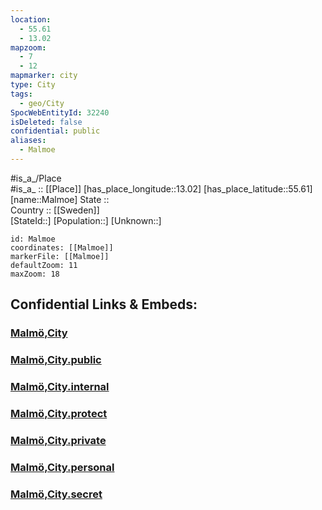 ```yaml
---
location:
  - 55.61
  - 13.02
mapzoom:
  - 7
  - 12
mapmarker: city
type: City
tags:
  - geo/City
SpocWebEntityId: 32240
isDeleted: false
confidential: public
aliases:
  - Malmoe
---
```

#is_a_/Place  
#is_a_ :: [[Place]] 
[has_place_longitude::13.02] 
[has_place_latitude::55.61] 
[name::Malmoe] 
State ::  
Country :: [[Sweden]]  
[StateId::] 
[Population::] 
[Unknown::] 


```leaflet
id: Malmoe
coordinates: [[Malmoe]] 
markerFile: [[Malmoe]] 
defaultZoom: 11 
maxZoom: 18
```


## Confidential Links & Embeds: 

### [Malmö,City](/_Standards/Earth/Continent/Europe/Europe~North/Sweden/Provinces~Sweden/Skåne/counties~Skåne/Malmö,County/Malmö,City.md) 

### [Malmö,City.public](/_public/Earth/Continent/Europe/Europe~North/Sweden/Provinces~Sweden/Skåne/counties~Skåne/Malmö,County/Malmö,City.public.md) 

### [Malmö,City.internal](/_internal/Earth/Continent/Europe/Europe~North/Sweden/Provinces~Sweden/Skåne/counties~Skåne/Malmö,County/Malmö,City.internal.md) 

### [Malmö,City.protect](/_protect/Earth/Continent/Europe/Europe~North/Sweden/Provinces~Sweden/Skåne/counties~Skåne/Malmö,County/Malmö,City.protect.md) 

### [Malmö,City.private](/_private/Earth/Continent/Europe/Europe~North/Sweden/Provinces~Sweden/Skåne/counties~Skåne/Malmö,County/Malmö,City.private.md) 

### [Malmö,City.personal](/_personal/Earth/Continent/Europe/Europe~North/Sweden/Provinces~Sweden/Skåne/counties~Skåne/Malmö,County/Malmö,City.personal.md) 

### [Malmö,City.secret](/_secret/Earth/Continent/Europe/Europe~North/Sweden/Provinces~Sweden/Skåne/counties~Skåne/Malmö,County/Malmö,City.secret.md)

